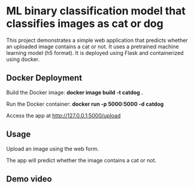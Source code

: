 # ML binary classification model that classifies images as cat or dog 
This project demonstrates a simple web application that predicts whether an uploaded image contains a cat or not. It uses a pretrained machine learning model (h5 format). It is deployed using Flask and containerized using docker.

## Docker Deployment
Build the Docker image:    <b>docker image build -t catdog .</b>

Run the Docker container:    <b>docker run -p 5000:5000 -d catdog</b>

Access the app at http://127.0.0.1:5000/upload

## Usage
Upload an image using the web form.

The app will predict whether the image contains a cat or not.

## Demo video
